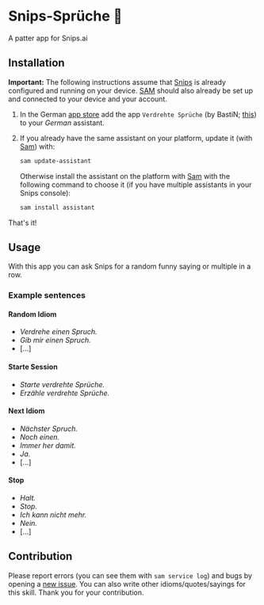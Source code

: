 # Snips-Sprüche 🥴
A patter app for Snips.ai

## Installation

**Important:** The following instructions assume that [Snips](https://snips.gitbook.io/documentation/snips-basics) is
already configured and running on your device. [SAM](https://snips.gitbook.io/getting-started/installation) should
also already be set up and connected to your device and your account.

1. In the German [app store](https://console.snips.ai/) add the
app `Verdrehte Sprüche` (by BastiN; [this](https://console.snips.ai/app-editor/bundle_9P346QWA0xE)) to
your *German* assistant.

2. If you already have the same assistant on your platform, update it
(with [Sam](https://snips.gitbook.io/getting-started/installation)) with:
      ```bash
      sam update-assistant
      ```
      
   Otherwise install the assistant on the platform with [Sam](https://snips.gitbook.io/getting-started/installation)
   with the following command to choose it (if you have multiple assistants in your Snips console):
      ```bash
      sam install assistant
      ```
That's it!

## Usage

With this app you can ask Snips for a random funny saying or multiple in a row.

### Example sentences

#### Random Idiom

- *Verdrehe einen Spruch.*
- *Gib mir einen Spruch.*
- [...]

#### Starte Session

- *Starte verdrehte Sprüche.*
- *Erzähle verdrehte Sprüche.*

#### Next Idiom

- *Nächster Spruch.*
- *Noch einen.*
- *Immer her damit.*
- *Ja.*
- [...]

#### Stop

- *Halt.*
- *Stop.*
- *Ich kann nicht mehr.*
- *Nein.*
- [...]

## Contribution

Please report errors (you can see them with `sam service log`) and bugs by
opening a [new issue](https://github.com/DasBasti/Snips-Sprueche/issues/new).
You can also write other idioms/quotes/sayings for this skill. Thank you for your contribution.

